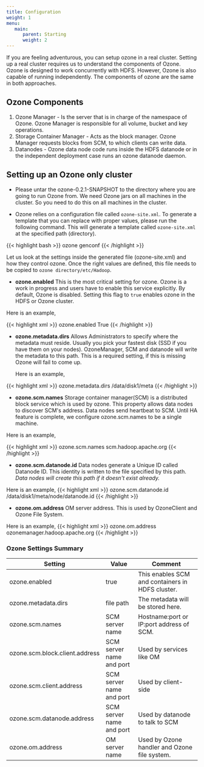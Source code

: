```yaml
---
title: Configuration
weight: 1
menu:
   main:
      parent: Starting
      weight: 2
---
```

<!---
  Licensed to the Apache Software Foundation (ASF) under one or more
  contributor license agreements.  See the NOTICE file distributed with
  this work for additional information regarding copyright ownership.
  The ASF licenses this file to You under the Apache License, Version 2.0
  (the "License"); you may not use this file except in compliance with
  the License.  You may obtain a copy of the License at

      http://www.apache.org/licenses/LICENSE-2.0

  Unless required by applicable law or agreed to in writing, software
  distributed under the License is distributed on an "AS IS" BASIS,
  WITHOUT WARRANTIES OR CONDITIONS OF ANY KIND, either express or implied.
  See the License for the specific language governing permissions and
  limitations under the License.
-->




If you are feeling adventurous, you can setup ozone in a real cluster.
Setting up a real cluster requires us to understand the components of Ozone.
Ozone is designed to work concurrently with HDFS. However, Ozone is also
capable of running independently. The components of ozone are the same in both approaches.

## Ozone Components

1. Ozone Manager - Is the server that is in charge of the namespace of Ozone. Ozone Manager is responsible for all volume, bucket and key operations.
2. Storage Container Manager - Acts as the block manager. Ozone Manager
requests blocks from SCM, to which clients can write data.
3. Datanodes - Ozone data node code runs inside the HDFS datanode or in the independent deployment case runs an ozone datanode daemon.




## Setting up an Ozone only cluster

* Please untar the  ozone-0.2.1-SNAPSHOT to the directory where you are going
to run Ozone from. We need Ozone jars on all machines in the cluster. So you
need to do this on all machines in the cluster.

* Ozone relies on a configuration file called ```ozone-site.xml```. To
generate a template that you can replace with proper values, please run the
following command. This will generate a template called ```ozone-site.xml``` at
the specified path (directory).

{{< highlight bash >}}
ozone genconf <path>
{{< /highlight >}}

Let us look at the settings inside the generated file (ozone-site.xml)  and
how they control ozone. Once the right values are defined, this file
needs to be copied to ```ozone directory/etc/Hadoop```.


* **ozone.enabled** This is the most critical setting for ozone.
Ozone is a work in progress and users have to enable this service explicitly.
By default, Ozone is disabled. Setting this flag to `true` enables ozone in the
HDFS or Ozone cluster.

Here is an example,

{{< highlight xml >}}
    <property>
       <name>ozone.enabled</name>
       <value>True</value>
    </property>
{{< /highlight >}}

* **ozone.metadata.dirs** Allows Administrators to specify where the
 metadata must reside. Usually you pick your fastest disk (SSD if
 you have them on your nodes). OzoneManager, SCM and datanode will  write the
 metadata to this path. This is a required setting, if this is missing Ozone
 will fail to come up.

  Here is an example,

{{< highlight xml >}}
   <property>
      <name>ozone.metadata.dirs</name>
      <value>/data/disk1/meta</value>
   </property>
{{< /highlight >}}

*  **ozone.scm.names**  Storage container manager(SCM) is a distributed block
  service which is used by ozone. This property allows data nodes to discover
   SCM's address. Data nodes send heartbeat to SCM.
   Until HA  feature is  complete, we configure ozone.scm.names to be a
   single machine.

  Here is an example,

  {{< highlight xml >}}
      <property>
        <name>ozone.scm.names</name>
        <value>scm.hadoop.apache.org</value>
      </property>
  {{< /highlight >}}

 * **ozone.scm.datanode.id** Data nodes generate a Unique ID called Datanode
 ID. This identity is written to the file specified by this path. *Data nodes
  will create this path if it doesn't exist already.*

Here is an  example,
{{< highlight xml >}}
   <property>
      <name>ozone.scm.datanode.id</name>
      <value>/data/disk1/meta/node/datanode.id</value>
   </property>
{{< /highlight >}}

* **ozone.om.address** OM server address. This is used by OzoneClient and
Ozone File System.

Here is an  example,
{{< highlight xml >}}
    <property>
       <name>ozone.om.address</name>
       <value>ozonemanager.hadoop.apache.org</value>
    </property>
{{< /highlight >}}


### Ozone Settings Summary

| Setting                        | Value                        | Comment |
|--------------------------------|------------------------------|------------------------------------------------------------------|
| ozone.enabled                  | true                         | This enables SCM and  containers in HDFS cluster.                |
| ozone.metadata.dirs            | file path                    | The metadata will be stored here.                                |
| ozone.scm.names                | SCM server name              | Hostname:port or IP:port address of SCM.                      |
| ozone.scm.block.client.address | SCM server name and port     | Used by services like OM                                         |
| ozone.scm.client.address       | SCM server name and port     | Used by client-side                                              |
| ozone.scm.datanode.address     | SCM server name and port     | Used by datanode to talk to SCM                                  |
| ozone.om.address               | OM server name               | Used by Ozone handler and Ozone file system.                     |
